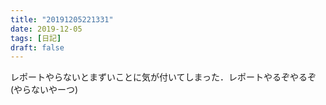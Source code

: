 ```yaml
---
title: "20191205221331"
date: 2019-12-05
tags: [日記]
draft: false
---
```


レポートやらないとまずいことに気が付いてしまった．レポートやるぞやるぞ(やらないやーつ)

